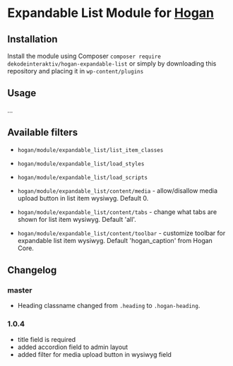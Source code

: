 # Expandable List Module for [Hogan](https://github.com/dekodeinteraktiv/hogan-core)

## Installation
Install the module using Composer `composer require dekodeinteraktiv/hogan-expandable-list` or simply by downloading this repository and placing it in `wp-content/plugins`

## Usage
…

## Available filters

- `hogan/module/expandable_list/list_item_classes`
- `hogan/module/expandable_list/load_styles`
- `hogan/module/expandable_list/load_scripts`

- `hogan/module/expandable_list/content/media` - allow/disallow media upload button in list item wysiwyg. Default 0.
- `hogan/module/expandable_list/content/tabs` - change what tabs are shown for list item wysiwyg. Default 'all'.
- `hogan/module/expandable_list/content/toolbar` - customize toolbar for expandable list item wysiwyg. Default 'hogan_caption' from Hogan Core.

## Changelog
### master
- Heading classname changed from `.heading` to `.hogan-heading`.

### 1.0.4
- title field is required
- added accordion field to admin layout
- added filter for media upload button in wysiwyg field
